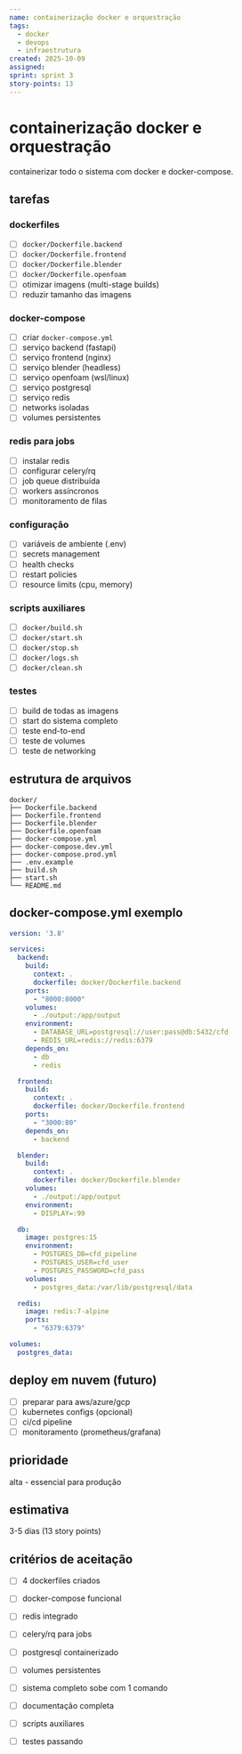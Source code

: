 ```yaml
---
name: containerização docker e orquestração
tags:
  - docker
  - devops
  - infraestrutura
created: 2025-10-09
assigned: 
sprint: sprint 3
story-points: 13
---
```


# containerização docker e orquestração

containerizar todo o sistema com docker e docker-compose.

## tarefas

### dockerfiles
- [ ] `docker/Dockerfile.backend`
- [ ] `docker/Dockerfile.frontend`
- [ ] `docker/Dockerfile.blender`
- [ ] `docker/Dockerfile.openfoam`
- [ ] otimizar imagens (multi-stage builds)
- [ ] reduzir tamanho das imagens

### docker-compose
- [ ] criar `docker-compose.yml`
- [ ] serviço backend (fastapi)
- [ ] serviço frontend (nginx)
- [ ] serviço blender (headless)
- [ ] serviço openfoam (wsl/linux)
- [ ] serviço postgresql
- [ ] serviço redis
- [ ] networks isoladas
- [ ] volumes persistentes

### redis para jobs
- [ ] instalar redis
- [ ] configurar celery/rq
- [ ] job queue distribuída
- [ ] workers assíncronos
- [ ] monitoramento de filas

### configuração
- [ ] variáveis de ambiente (.env)
- [ ] secrets management
- [ ] health checks
- [ ] restart policies
- [ ] resource limits (cpu, memory)

### scripts auxiliares
- [ ] `docker/build.sh`
- [ ] `docker/start.sh`
- [ ] `docker/stop.sh`
- [ ] `docker/logs.sh`
- [ ] `docker/clean.sh`

### testes
- [ ] build de todas as imagens
- [ ] start do sistema completo
- [ ] teste end-to-end
- [ ] teste de volumes
- [ ] teste de networking

## estrutura de arquivos

```
docker/
├── Dockerfile.backend
├── Dockerfile.frontend
├── Dockerfile.blender
├── Dockerfile.openfoam
├── docker-compose.yml
├── docker-compose.dev.yml
├── docker-compose.prod.yml
├── .env.example
├── build.sh
├── start.sh
└── README.md
```

## docker-compose.yml exemplo

```yaml
version: '3.8'

services:
  backend:
    build: 
      context: .
      dockerfile: docker/Dockerfile.backend
    ports:
      - "8000:8000"
    volumes:
      - ./output:/app/output
    environment:
      - DATABASE_URL=postgresql://user:pass@db:5432/cfd
      - REDIS_URL=redis://redis:6379
    depends_on:
      - db
      - redis

  frontend:
    build:
      context: .
      dockerfile: docker/Dockerfile.frontend
    ports:
      - "3000:80"
    depends_on:
      - backend

  blender:
    build:
      context: .
      dockerfile: docker/Dockerfile.blender
    volumes:
      - ./output:/app/output
    environment:
      - DISPLAY=:99

  db:
    image: postgres:15
    environment:
      - POSTGRES_DB=cfd_pipeline
      - POSTGRES_USER=cfd_user
      - POSTGRES_PASSWORD=cfd_pass
    volumes:
      - postgres_data:/var/lib/postgresql/data

  redis:
    image: redis:7-alpine
    ports:
      - "6379:6379"

volumes:
  postgres_data:
```

## deploy em nuvem (futuro)
- [ ] preparar para aws/azure/gcp
- [ ] kubernetes configs (opcional)
- [ ] ci/cd pipeline
- [ ] monitoramento (prometheus/grafana)

## prioridade
alta - essencial para produção

## estimativa
3-5 dias (13 story points)

## critérios de aceitação
- [ ] 4 dockerfiles criados
- [ ] docker-compose funcional
- [ ] redis integrado
- [ ] celery/rq para jobs
- [ ] postgresql containerizado
- [ ] volumes persistentes
- [ ] sistema completo sobe com 1 comando
- [ ] documentação completa
- [ ] scripts auxiliares
- [ ] testes passando

